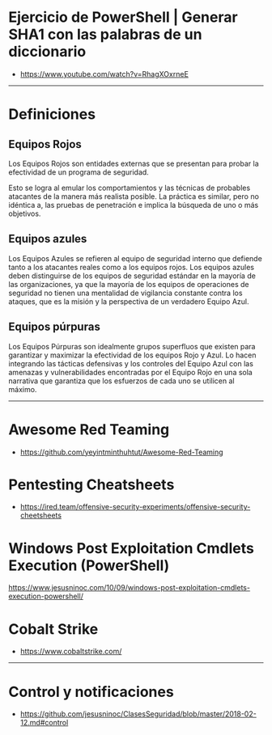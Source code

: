 # Ejercicio de PowerShell | Generar SHA1 con las palabras de un diccionario
* https://www.youtube.com/watch?v=RhagXOxrneE

------------

# Definiciones

## Equipos Rojos
Los Equipos Rojos son entidades externas que se presentan para probar la efectividad de un programa de seguridad.

Esto se logra al emular los comportamientos y las técnicas de probables atacantes de la manera más realista posible. La práctica es similar, pero no idéntica a, las pruebas de penetración e implica la búsqueda de uno o más objetivos.

## Equipos azules
Los Equipos Azules se refieren al equipo de seguridad interno que defiende tanto a los atacantes reales como a los equipos rojos. Los equipos azules deben distinguirse de los equipos de seguridad estándar en la mayoría de las organizaciones, ya que la mayoría de los equipos de operaciones de seguridad no tienen una mentalidad de vigilancia constante contra los ataques, que es la misión y la perspectiva de un verdadero Equipo Azul.

## Equipos púrpuras
Los Equipos Púrpuras son idealmente grupos superfluos que existen para garantizar y maximizar la efectividad de los equipos Rojo y Azul. Lo hacen integrando las tácticas defensivas y los controles del Equipo Azul con las amenazas y vulnerabilidades encontradas por el Equipo Rojo en una sola narrativa que garantiza que los esfuerzos de cada uno se utilicen al máximo.

------------

# Awesome Red Teaming
* https://github.com/yeyintminthuhtut/Awesome-Red-Teaming

# Pentesting Cheatsheets
* https://ired.team/offensive-security-experiments/offensive-security-cheetsheets

# Windows Post Exploitation Cmdlets Execution (PowerShell)
https://www.jesusninoc.com/10/09/windows-post-exploitation-cmdlets-execution-powershell/

# Cobalt Strike
* https://www.cobaltstrike.com/

------------

# Control y notificaciones
* https://github.com/jesusninoc/ClasesSeguridad/blob/master/2018-02-12.md#control
